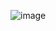 ![image](https://user-images.githubusercontent.com/72355871/104429514-b33fbf00-55ab-11eb-8719-633b4539dc66.png)
